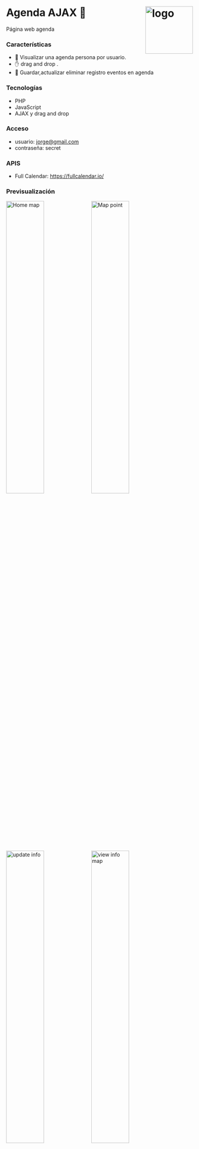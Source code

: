 # Agenda AJAX :calendar: <img alt="logo" width="128px" align="right" src="https://res.cloudinary.com/djdcezwon/image/upload/v1574382289/public_apps/calendar/calendar_gp0oor.png">

Página web agenda

### Características
- :calendar: Visualizar una agenda persona por usuario.
- :raised_hand: drag and drop .
- :dart: Guardar,actualizar eliminar registro eventos en agenda

### Tecnologías
- PHP
- JavaScript
- AJAX y drag and drop

### Acceso
- usuario: jorge@gmail.com
- contraseña: secret

### APIS

- Full Calendar: https://fullcalendar.io/

### Previsualización 

<img alt="Home map" width="45%" align="left" src="https://res.cloudinary.com/djdcezwon/image/upload/v1574382256/public_apps/calendar/calendar_login_m4zoxb.png">
<img alt="Map point" width=45%" align="left" src="https://res.cloudinary.com/djdcezwon/image/upload/v1574382256/public_apps/calendar/calendar_add_ycbapo.png">
<img alt="update info" width="45%" align="left" src="https://res.cloudinary.com/djdcezwon/image/upload/v1574382256/public_apps/calendar/calendar_event_uede0h.png">

<img alt="view info map" width="45%" align="left" src="https://res.cloudinary.com/djdcezwon/image/upload/v1574382256/public_apps/calendar/calendar_update_igrfsf.png">    